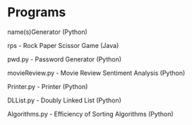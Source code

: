 # Programs
name(s)Generator (Python)

rps - Rock Paper Scissor Game (Java)

pwd.py - Password Generator (Python)

movieReview.py - Movie Review Sentiment Analysis (Python)

Printer.py - Printer (Python)

DLList.py - Doubly Linked List (Python)

Algorithms.py - Efficiency of Sorting Algorithms (Python)

